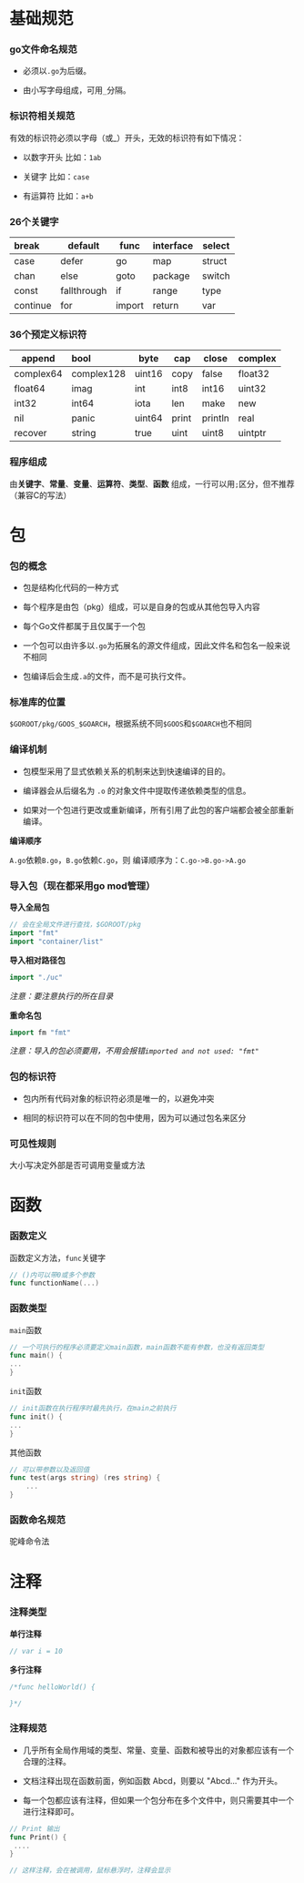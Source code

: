 # 基础规范

### go文件命名规范

- 必须以`.go`为后缀。

- 由小写字母组成，可用`_`分隔。

### 标识符相关规范

有效的标识符必须以字母（或_）开头，无效的标识符有如下情况：

- 以数字开头 比如：`1ab`

- 关键字 比如：`case`

- 有运算符 比如：`a+b`

### 26个关键字

| break    | default     | func   | interface | select |
|:-------- | ----------- | ------ | --------- | ------ |
| case     | defer       | go     | map       | struct |
| chan     | else        | goto   | package   | switch |
| const    | fallthrough | if     | range     | type   |
| continue | for         | import | return    | var    |

### 36个预定义标识符

| append    | bool       | byte   | cap   | close   | complex |
| --------- |:---------- | ------ | ----- | ------- | ------- |
| complex64 | complex128 | uint16 | copy  | false   | float32 |
| float64   | imag       | int    | int8  | int16   | uint32  |
| int32     | int64      | iota   | len   | make    | new     |
| nil       | panic      | uint64 | print | println | real    |
| recover   | string     | true   | uint  | uint8   | uintptr |

### 程序组成

由**关键字**、**常量**、**变量**、**运算符**、**类型**、**函数** 组成，一行可以用`;`区分，但不推荐（兼容C的写法）

# 包

### 包的概念

- 包是结构化代码的一种方式

- 每个程序是由包（pkg）组成，可以是自身的包或从其他包导入内容

- 每个Go文件都属于且仅属于一个包

- 一个包可以由许多以`.go`为拓展名的源文件组成，因此文件名和包名一般来说不相同

- 包编译后会生成`.a`的文件，而不是可执行文件。

### 标准库的位置

`$GOROOT/pkg/GOOS_$GOARCH`，根据系统不同`$GOOS`和`$GOARCH`也不相同

### 编译机制

- 包模型采用了显式依赖关系的机制来达到快速编译的目的。

- 编译器会从后缀名为 `.o` 的对象文件中提取传递依赖类型的信息。

- 如果对一个包进行更改或重新编译，所有引用了此包的客户端都会被全部重新编译。

**编译顺序**

`A.go`依赖`B.go`，`B.go`依赖`C.go`，则 编译顺序为：`C.go->B.go->A.go`

### 导入包（现在都采用go mod管理）

**导入全局包**

```go
// 会在全局文件进行查找，$GOROOT/pkg
import "fmt"
import "container/list"
```

**导入相对路径包**

```go
import "./uc"
```

*注意：要注意执行的所在目录*

**重命名包**

```go
import fm "fmt"
```

*注意：导入的包必须要用，不用会报错`imported and not used: "fmt"`*

### 包的标识符

- 包内所有代码对象的标识符必须是唯一的，以避免冲突

- 相同的标识符可以在不同的包中使用，因为可以通过包名来区分

### 可见性规则

大小写决定外部是否可调用变量或方法

# 函数

### 函数定义

函数定义方法，`func`关键字

```go
// ()内可以带0或多个参数
func functionName(...)
```

### 函数类型

`main`函数

```go
// 一个可执行的程序必须要定义main函数，main函数不能有参数，也没有返回类型
func main() {
...
}
```

`init`函数

```go
// init函数在执行程序时最先执行，在main之前执行
func init() {
...
}
```

其他函数

```go
// 可以带参数以及返回值
func test(args string) (res string) {
    ...
}
```

### 函数命名规范

驼峰命令法

# 注释

### 注释类型

**单行注释**

```go
// var i = 10
```

**多行注释**

```go
/*func helloWorld() {

}*/
```

### 注释规范

- 几乎所有全局作用域的类型、常量、变量、函数和被导出的对象都应该有一个合理的注释。

- 文档注释出现在函数前面，例如函数 Abcd，则要以 "Abcd..." 作为开头。

- 每一个包都应该有注释，但如果一个包分布在多个文件中，则只需要其中一个进行注释即可。

```go
// Print 输出
func Print() {
 ....
}

// 这样注释，会在被调用，鼠标悬浮时，注释会显示
```
